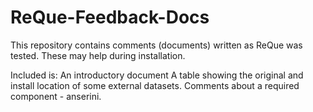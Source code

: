 # ReQue-Feedback-Docs
This repository contains comments (documents) written as ReQue was tested. These may help during installation. 

Included is:
 An introductory document
 A table showing the original and install location of some external datasets. 
 Comments about a required component - anserini.
